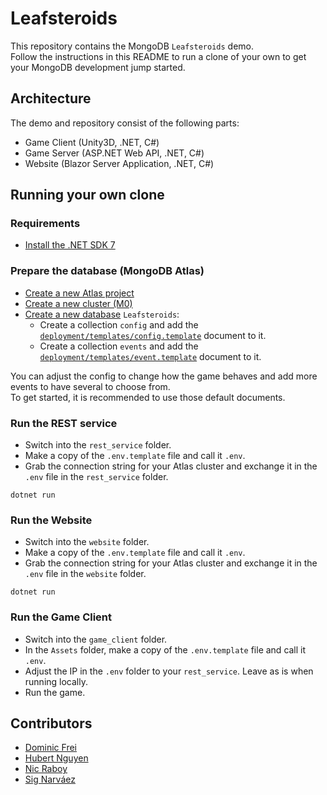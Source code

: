 # Leafsteroids

This repository contains the MongoDB `Leafsteroids` demo.  
Follow the instructions in this README to run a clone of your own to get your MongoDB development jump started.

## Architecture

The demo and repository consist of the following parts:

- Game Client (Unity3D, .NET, C#)
- Game Server (ASP.NET Web API, .NET, C#)
- Website (Blazor Server Application, .NET, C#)

## Running your own clone

### Requirements

- [Install the .NET SDK 7](https://dotnet.microsoft.com/en-us/download/dotnet/7.0)

### Prepare the database (MongoDB Atlas)

- [Create a new Atlas project](https://www.mongodb.com/cloud/atlas/register)
- [Create a new cluster (M0)](https://www.mongodb.com/docs/atlas/tutorial/deploy-free-tier-cluster/)
- [Create a new database](https://www.mongodb.com/basics/create-database) `Leafsteroids`:
    - Create a collection `config` and add the [`deployment/templates/config.template`](https://github.com/mongodb-developer/leafsteroids/blob/main/deployment/templates/config.template) document to it.
    - Create a collection `events` and add the [`deployment/templates/event.template`](https://github.com/mongodb-developer/leafsteroids/blob/main/deployment/templates/event.template) document to it.

You can adjust the config to change how the game behaves and add more events to have several to choose from.  
To get started, it is recommended to use those default documents.

### Run the REST service

- Switch into the `rest_service` folder.
- Make a copy of the `.env.template` file and call it `.env`.
- Grab the connection string for your Atlas cluster and exchange it in the `.env` file in the `rest_service` folder.

```shell
dotnet run
```

### Run the Website

- Switch into the `website` folder.
- Make a copy of the `.env.template` file and call it `.env`.
- Grab the connection string for your Atlas cluster and exchange it in the `.env` file in the `website` folder.

```shell
dotnet run
```

### Run the Game Client

- Switch into the `game_client` folder.
- In the `Assets` folder, make a copy of the `.env.template` file and call it `.env`.
- Adjust the IP in the `.env` folder to your `rest_service`. Leave as is when running locally.
- Run the game.

## Contributors

- [Dominic Frei](https://linktr.ee/dominicfrei)
- [Hubert Nguyen](https://)
- [Nic Raboy](https://www.nraboy.com)
- [Sig Narváez](https://www.linkedin.com/in/signarvaez/)
